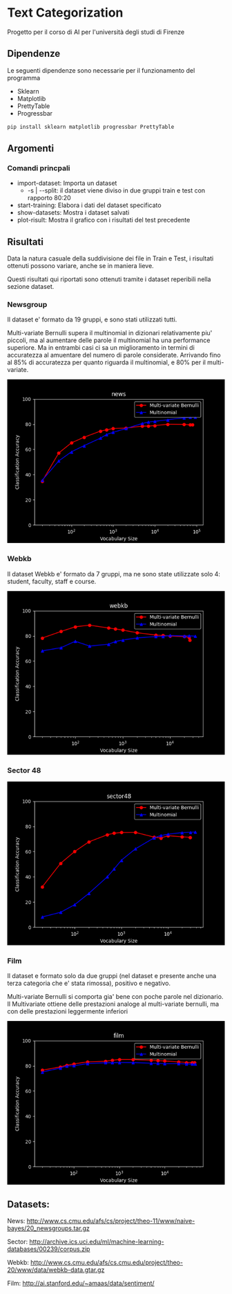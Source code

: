 # Text Categorization

Progetto per il corso di AI per l'università degli studi di Firenze

## Dipendenze

Le seguenti dipendenze sono necessarie per il funzionamento del programma
- Sklearn
- Matplotlib
- PrettyTable
- Progressbar

```bash
pip install sklearn matplotlib progressbar PrettyTable
```

## Argomenti

### Comandi princpali

- import-dataset: Importa un dataset
  - -s | --split: il dataset viene diviso in due gruppi train e test con rapporto 80:20
- start-training: Elabora i dati del dataset specificato
- show-datasets: Mostra i dataset salvati
- plot-risult: Mostra il grafico con i risultati del test precedente

## Risultati

Data la natura casuale della suddivisione dei file in Train e Test, i risultati ottenuti possono variare, anche se in maniera lieve.

Questi risultati qui riportati sono ottenuti tramite i dataset reperibili nella sezione dataset.

### Newsgroup

Il dataset e' formato da 19 gruppi, e sono stati utilizzati tutti.

Multi-variate Bernulli supera il multinomial in dizionari relativamente piu' piccoli, ma al aumentare delle parole il multinomial ha una performance superiore.
Ma in entrambi casi ci sa un miglioramento in termini di accuratezza al amuentare del numero di parole considerate. Arrivando fino al 85% di accuratezza per quanto riguarda il multinomial, e 80% per il multi-variate.

![News Result](/results/NewsResult.png)

### Webkb

Il dataset Webkb e' formato da 7 gruppi, ma ne sono state utilizzate solo 4: student, faculty, staff e course.


![Webkb Result](/results/WebkbResult.png)

### Sector 48

![Sector Result](/results/SectorResult.png)

### Film

Il dataset e formato solo da due gruppi (nel dataset e presente anche una terza categoria che e' stata rimossa), positivo e negativo.

Multi-variate Bernulli si comporta gia' bene con poche parole nel dizionario.
Il Multivariate ottiene delle prestazioni analoge al multi-variate bernulli, ma con delle prestazioni leggermente inferiori

![Film result](/results/FilmResult.png)

## Datasets:

News: http://www.cs.cmu.edu/afs/cs/project/theo-11/www/naive-bayes/20_newsgroups.tar.gz

Sector: http://archive.ics.uci.edu/ml/machine-learning-databases/00239/corpus.zip

Webkb: http://www.cs.cmu.edu/afs/cs.cmu.edu/project/theo-20/www/data/webkb-data.gtar.gz

Film: http://ai.stanford.edu/~amaas/data/sentiment/ 
